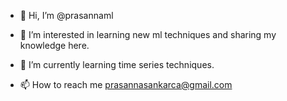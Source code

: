 - 👋 Hi, I’m @prasannaml
- 👀 I’m interested in  learning new ml techniques and sharing my knowledge here.
- 🌱 I’m currently learning time series techniques.

- 📫 How to reach me prasannasankarca@gmail.com

<!---
prasannaml/prasannaml is a ✨ special ✨ repository because its `README.md` (this file) appears on your GitHub profile.
You can click the Preview link to take a look at your changes.
--->
